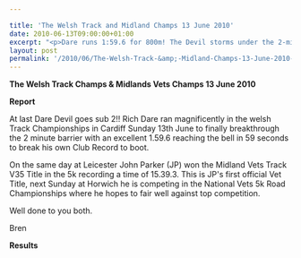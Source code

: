 ```yaml
---

title: 'The Welsh Track and Midland Champs 13 June 2010'
date: 2010-06-13T09:00:00+01:00
excerpt: "<p>Dare runs 1:59.6 for 800m! The Devil storms under the 2-minute barrier at the Welsh track championships on the same day as John Parker (JP) becomes Midlands 5k v35 track champion. Brilliant performances, I'm so proud of you both, keep it up! Brendan Ward (Club Chairman) Welsh and Midlands vets champs 13 June 2010 Photos Report Results</p>"
layout: post
permalink: '/2010/06/The-Welsh-Track-&amp;-Midland-Champs-13-June-2010-/'
---
```

**The Welsh Track Champs & Midlands Vets Champs 13 June 2010** </p> 

**Report**

At last Dare Devil goes sub 2!! Rich Dare ran magnificently in the welsh Track Championships in Cardiff Sunday 13th June to finally breakthrough the 2 minute barrier with an excellent 1.59.6 reaching the bell in 59 seconds to break his own Club Record to boot.

On the same day at Leicester John Parker (JP) won the Midland Vets Track V35 Title in the 5k recording a time of 15.39.3. This is JP's first official Vet Title, next Sunday at Horwich he is competing in the National Vets 5k Road Championships where he hopes to fair well against top competition.

Well done to you both.

Bren



**Results**</p> 

<map name="100109w.jpg">
  <area shape="RECT" coords="677,27,696,48" alt="Race Winner" />
  
  <area shape="RECT" coords="379,28,393,45" alt="Sarah Greef" />
  
  <area shape="RECT" coords="354,28,368,46" alt="Rachel Vines" />
  
  <area shape="RECT" coords="303,28,318,46" alt="Anna Maughan" />
  
  <area shape="RECT" coords="206,28,220,46" alt="Dawn Addinall" />
  
  <area shape="RECT" coords="86,28,103,46" alt="Alex Evans" />
</map>

<map name="100109m.jpg">
  <area shape="RECT" coords="63,31,76,45" alt="Clive Scott" />
  
  <area shape="RECT" coords="112,32,121,44" alt="Paul Davies" />
  
  <area shape="RECT" coords="118,32,129,43" alt="Paul Stonuary" />
  
  <area shape="RECT" coords="223,29,236,47" alt="James Gibbs" />
  
  <area shape="RECT" coords="255,29,264,42" alt="David Smeath" />
  
  <area shape="RECT" coords="263,28,272,43" alt="Chris Hale" />
  
  <area shape="RECT" coords="275,31,288,45" alt="Rob Shute" />
  
  <area shape="RECT" coords="308,31,321,45" alt="Billy Bradshaw" />
  
  <area shape="RECT" coords="582,29,594,46" alt="Will Ferguson" />
  
  <area shape="RECT" coords="680,30,694,45" alt="Race Winner" />
</map>